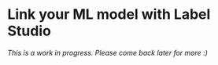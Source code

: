 # Link your ML model with Label Studio

_This is a work in progress. Please come back later for more :)_
